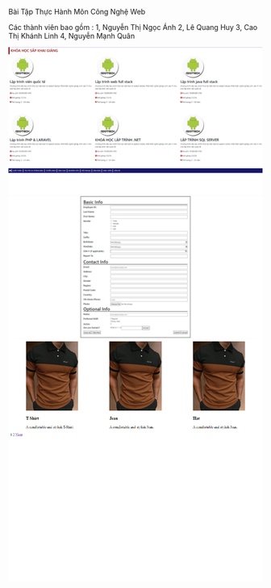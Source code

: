 Bài Tập Thực Hành Môn Công Nghệ Web

Các thành viên bao gồm :
1, Nguyễn Thị Ngọc Ánh
2, Lê Quang Huy
3, Cao Thị Khánh Linh
4, Nguyễn Mạnh Quân

<img src="screenshot/project13.png">
<img src="screenshot/project12.png">
<img src="screenshot/project14.png">
<img src="screenshot/project21.png">